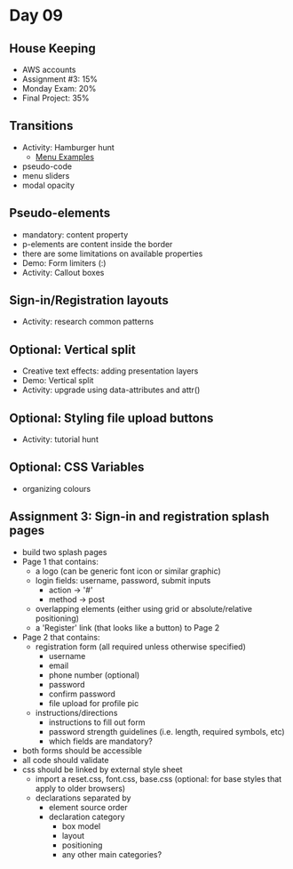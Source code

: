 # Day 09
## House Keeping
- AWS accounts
- Assignment #3: 15%
- Monday Exam: 20%
- Final Project: 35%

## Transitions
- Activity: Hamburger hunt
  - [Menu Examples](https://www.mockplus.com/blog/post/hamburger-menu-examples)
- pseudo-code
- menu sliders
- modal opacity

## Pseudo-elements
- mandatory: content property
- p-elements are content inside the border
- there are some limitations on available properties
- Demo: Form limiters (:)
- Activity: Callout boxes

## Sign-in/Registration layouts
- Activity: research common patterns 

## Optional: Vertical split
- Creative text effects: adding presentation layers
- Demo: Vertical split
- Activity: upgrade using data-attributes and attr()

## Optional: Styling file upload buttons
- Activity: tutorial hunt

## Optional: CSS Variables
- organizing colours

## Assignment 3: Sign-in and registration splash pages
- build two splash pages
- Page 1 that contains:
  - a logo (can be generic font icon or similar graphic)
  - login fields: username, password, submit inputs
    - action -> '#'
    - method -> post
  - overlapping elements (either using grid or absolute/relative positioning) 
  - a 'Register' link (that looks like a button) to Page 2 
- Page 2 that contains:
  - registration form (all required unless otherwise specified)
    - username
    - email
    - phone number (optional)
    - password
    - confirm password
    - file upload for profile pic
  - instructions/directions
    - instructions to fill out form
    - password strength guidelines (i.e. length, required symbols, etc)
    - which fields are mandatory?
- both forms should be accessible
- all code should validate
- css should be linked by external style sheet
  - import a reset.css, font.css, base.css (optional: for base styles that apply to older browsers)
  - declarations separated by
    - element source order
    - declaration category
      - box model
      - layout
      - positioning
      - any other main categories?
